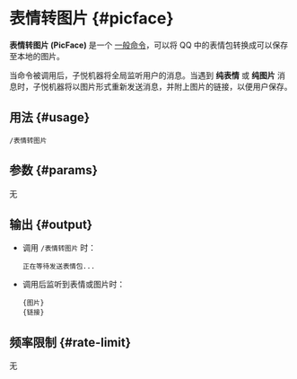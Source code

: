 # 表情转图片 <Badge type="warning" text="仅 QQ" /> {#picface}

**表情转图片 (PicFace)** 是一个 [一般命令](/general/)，可以将 QQ 中的表情包转换成可以保存至本地的图片。

当命令被调用后，子悦机器将全局监听用户的消息。当遇到 **纯表情** 或 **纯图片** 消息时，子悦机器将以图片形式重新发送消息，并附上图片的链接，以便用户保存。

## 用法 {#usage}

```
/表情转图片
```

## 参数 {#params}

无

## 输出 {#output}

* 调用 `/表情转图片` 时：

    ```
    正在等待发送表情包...
    ```

* 调用后监听到表情或图片时：

    ```
    {图片}
    {链接}
  ```

## 频率限制 {#rate-limit}

无
